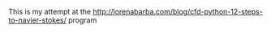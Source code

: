 This is my attempt at the http://lorenabarba.com/blog/cfd-python-12-steps-to-navier-stokes/ program
